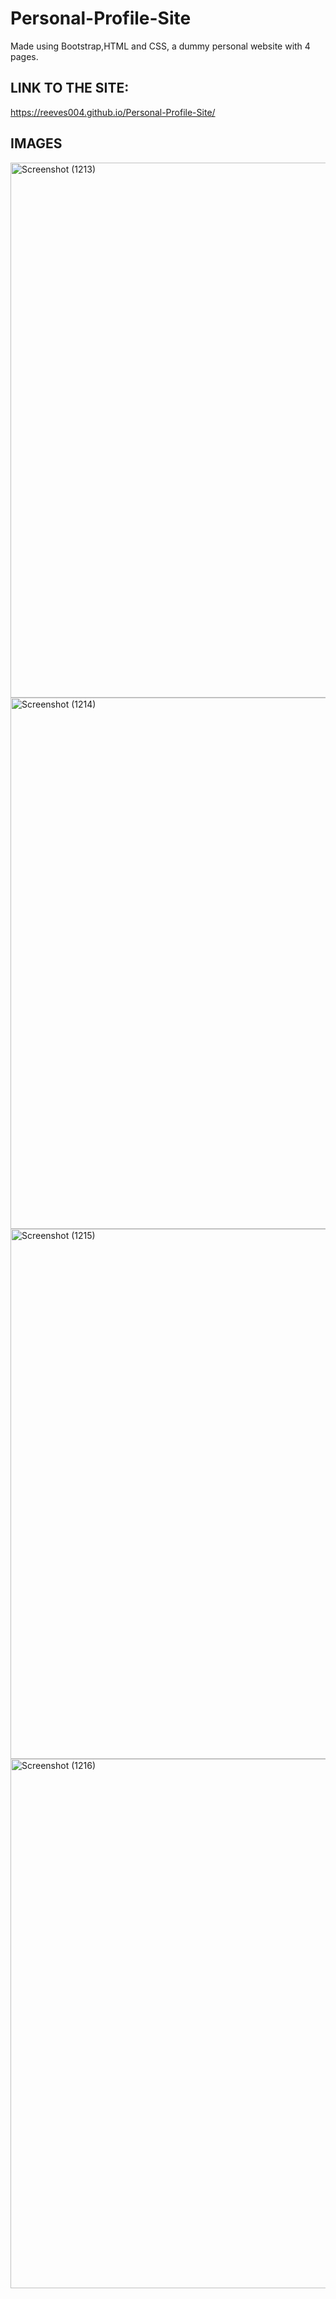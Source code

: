 # Personal-Profile-Site
Made using Bootstrap,HTML and CSS, a dummy personal website with 4 pages.         


## LINK TO THE SITE:
https://reeves004.github.io/Personal-Profile-Site/
## IMAGES
<img width="1920" height="856" alt="Screenshot (1213)" src="https://github.com/user-attachments/assets/bac1942d-05de-441d-8ba8-514e288abcab" />
<img width="1920" height="850" alt="Screenshot (1214)" src="https://github.com/user-attachments/assets/733f4d83-4156-47c0-a81d-cef64a037d0e" />
<img width="1920" height="848" alt="Screenshot (1215)" src="https://github.com/user-attachments/assets/840cd07a-b7f3-4a0f-9372-352f1802ff4f" />
<img width="1920" height="847" alt="Screenshot (1216)" src="https://github.com/user-attachments/assets/f829167b-23f0-4dce-87a7-116f9772b950" />
